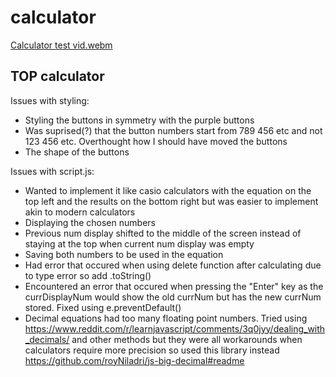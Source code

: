 # calculator
[Calculator test vid.webm](https://user-images.githubusercontent.com/109660863/217503557-37c6cced-d72d-4700-aa1d-4b9cab006546.webm)

TOP calculator
------------------------
Issues with styling:
- Styling the buttons in symmetry with the purple buttons
- Was suprised(?) that the button numbers start from 789 456 etc and not 123 456 etc. Overthought how I should have moved the buttons
- The shape of the buttons

Issues with script.js:
- Wanted to implement it like casio calculators with the equation on the top left and the results on the bottom right but was easier to implement akin to modern calculators
- Displaying the chosen numbers
- Previous num display shifted to the middle of the screen instead of staying at the top when current num display was empty
- Saving both numbers to be used in the equation
- Had error that occured when using delete function after calculating due to type error so add .toString()
- Encountered an error that occured when pressing the "Enter" key as the currDisplayNum would show the old currNum but has the new currNum stored. Fixed using e.preventDefault()
- Decimal equations had too many floating point numbers. Tried using https://www.reddit.com/r/learnjavascript/comments/3q0jyy/dealing_with_decimals/ and other methods but they were all workarounds when calculators require more precision so used this library instead https://github.com/royNiladri/js-big-decimal#readme 
